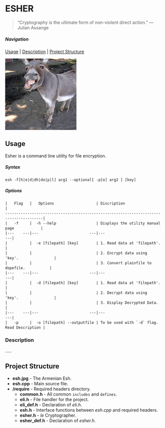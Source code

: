# ESHER
> “Cryptography is the ultimate form of non-violent direct action.” 
> ― Julian Assange

##### Navigation
[Usage](https://github.com/dsfx3d/ESHER#usage) | [Description](https://github.com/dsfx3d/ESHER#description) | [Project Structure](https://github.com/dsfx3d/ESHER#project-structure)

![ESH](/esh.jpg)

## Usage
Esher is a command line utility for file encryption.

##### Syntax
    esh -f[h|e|d|dh|do|p|l] arg1 --optional[ -p[o] arg2 ] [key] 
  
##### Options
    |   Flag   |   Options                   | Discription                                 |
    ---------------------------------------------------------------------------------------|
    |   -f     |  -h --help                  | Displays the utility manual page            |
    |---    ---|---                       ---|---                                       ---|
    |          |  -e [filepath] [key]        | 1. Read data at 'filepath'.                 |
    |          |                             | 2. Encrypt data using 'key'.                |
    |          |                             | 3. Convert plainfile to dopefile.           |
    |---    ---|---                       ---|---                                       ---|
    |          |  -d [filepath] [key]        | 1. Read data at 'filepath'.                 |
    |          |                             | 2. Decrypt data using 'key'.                |
    |          |                             | 3. Display Decrypted Data.                  |
    |---    ---|---                       ---|---                                       ---|
    |   -p     |  -o [filepath] --outputfile | To be used with `-d` flag. Read Description |
                       
    
### Description
.....
 
## Project Structure
* __esh.jpg__ - The Armenian Esh.
* __esh.cpp__ - Main source file.
* __/require__ - Required headers directory.
  * __common.h__ - All common `includes` and `defines`.
  * __eli.h__ - File handler for the project.
  * __eli_def.h__ - Declaration of _eli.h_.
  * __esh.h__ - Interface functions between _esh.cpp_ and required headers.
  * __esher.h__ - _le_ Cryptographer.
  * __esher_def.h__ - Declaration of _esher.h_.
